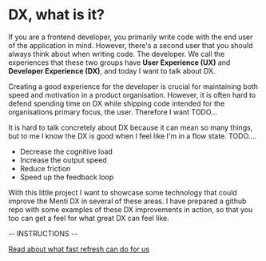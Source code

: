 # DX, what is it?

If you are a frontend developer, you primarily write code with the end user of the application in mind. However, there's a second user that you should always think about when writing code. The developer. We call the experiences that these two groups have **User Experience (UX)** and **Developer Experience (DX)**, and today I want to talk about DX.

Creating a good experience for the developer is crucial for maintaining both speed and motivation in a product organisation. However, it is often hard to defend spending time on DX while shipping code intended for the organisations primary focus, the user. Therefore I want TODO...

It is hard to talk concretely about DX because it can mean so many things, but to me I know the DX is good when I feel like I'm in a flow state. TODO....

- Decrease the cognitive load
- Increase the output speed
- Reduce friction
- Speed up the feedback loop

With this little project I want to showcase some technology that could improve the Menti DX in several of these areas. I have prepared a github repo with some examples of these DX improvements in action, so that you too can get a feel for what great DX can feel like.

-- INSTRUCTIONS --

[Read about what fast refresh can do for us](/fast-refresh)
